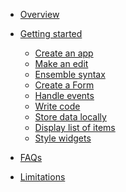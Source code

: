 * [Overview](./home)

* [Getting started](./getting-started/intro)
  * [Create an app](./getting-started/1-create-app)
  * [Make an edit](./getting-started/2-edit)
  * [Ensemble syntax](./getting-started/3-ensemble-syntax)
  * [Create a Form](./getting-started/4-form)
  * [Handle events](./getting-started/5-actions)
  * [Write code](./getting-started/6-code)
  * [Store data locally](./getting-started/7-storage)
  * [Display list of items](./getting-started/8-item-template)
  * [Style widgets](./getting-started/9-styling)


<!-- * [Exercises](./exercises/index)
  * [Prerequisite](./exercises/0-prerequisite)
  * [Update the title](./exercises/1-update-app-title)
  * [Add a header](./exercises/2-add-header)
  * [Add location field](./exercises/3-add-location-field)
  * [Display task locations](./exercises/4-display-task-locations)
  * [Final code](./exercises/final-code) -->

* [FAQs](./faq)

* [Limitations](./limitations)